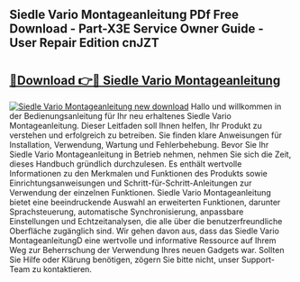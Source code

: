 ## Siedle Vario Montageanleitung PDf Free Download - Part-X3E Service Owner Guide - User Repair Edition cnJZT

# <h2><a href="http://df79wkj.blite.top/?on=Siedle+Vario+Montageanleitung">🔗Download 👉🔴 Siedle Vario Montageanleitung</a></h2>

[![Siedle Vario Montageanleitung new download](https://i.imgur.com/lujVjoI.png)](http://df79wkj.blite.top/?on=Siedle+Vario+Montageanleitung)
Hallo und willkommen in der Bedienungsanleitung für Ihr neu erhaltenes Siedle Vario Montageanleitung. Dieser Leitfaden soll Ihnen helfen, Ihr Produkt zu verstehen und erfolgreich zu betreiben. Sie finden klare Anweisungen für Installation, Verwendung, Wartung und Fehlerbehebung. Bevor Sie Ihr Siedle Vario Montageanleitung in Betrieb nehmen, nehmen Sie sich die Zeit, dieses Handbuch gründlich durchzulesen. Es enthält wertvolle Informationen zu den Merkmalen und Funktionen des Produkts sowie Einrichtungsanweisungen und Schritt-für-Schritt-Anleitungen zur Verwendung der einzelnen Funktionen. Siedle Vario Montageanleitung bietet eine beeindruckende Auswahl an erweiterten Funktionen, darunter Sprachsteuerung, automatische Synchronisierung, anpassbare Einstellungen und Echtzeitanalysen, die alle über die benutzerfreundliche Oberfläche zugänglich sind. Wir gehen davon aus, dass das Siedle Vario MontageanleitungD eine wertvolle und informative Ressource auf Ihrem Weg zur Beherrschung der Verwendung Ihres neuen Gadgets war. Sollten Sie Hilfe oder Klärung benötigen, zögern Sie bitte nicht, unser Support-Team zu kontaktieren.
